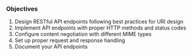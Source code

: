 ### Objectives
1. Design RESTful API endpoints following best practices for URI design
2. Implement API endpoints with proper HTTP methods and status codes
3. Configure content negotiation with different MIME types
4. Set up proper request and response handling
5. Document your API endpoints